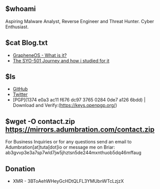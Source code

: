 ## $whoami

Aspiring Malware Analyst, Reverse Engineer and Threat Hunter. Cyber Enthusiast.
## $cat Blog.txt
* [GrapheneOS - What is it?](https://telegra.ph/GrapheneOS---What-is-it-03-24)
* [The SYO-501 Journey and how i studied for it](https://telegra.ph/The-SYO-501-Journey-and-how-i-studied-for-it-03-23)

## $ls 
* [GitHub](https://github.com/Adumbrati0n)
* [Twitter](https://twitter.com/ADUMBRATION_)
* [PGP](1374 e0a3 ac11 f676 dc97 3765 0284 0de7 a126 6bdd) | Download and Verify:(https://keys.openpgp.org/)

## $wget -O contact.zip https://mirrors.adumbration.com/contact.zip

For Business Inquiries or for any questions send an email to Adumbration[at]tuta[dot]io 
or message me on Briar: ab3gvvp3e3a7sp7wld7jw5jhztsn5de244mxnthuob5dq46mffaug

## Donation
* XMR - 3BToAehWHeyGcHDtQLFL3YMUbnWTcLzjzX

